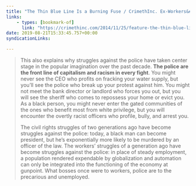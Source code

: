 ```yaml
---
title: "The Thin Blue Line Is a Burning Fuse / CrimethInc. Ex-Workers&#39; Collective"
links:
    - types: [bookmark-of]
      link: "https://crimethinc.com/2014/11/25/feature-the-thin-blue-line-is-a-burning-fuse"
date: 2019-08-21T15:33:45.757+00:00
syndicationLinks:

---
```


> This also explains why struggles against the police have taken center stage in the popular imagination over the past decade. **The police are the front line of capitalism and racism in every fight**. You might never see the CEO who profits on fracking your water supply, but you’ll see the police who break up your protest against him. You might not meet the bank director or landlord who forces you out, but you will see the sheriff who comes to repossess your home or evict you. As a black person, you might never enter the gated communities of the ones who benefit most from white privilege, but you will encounter the overtly racist officers who profile, bully, and arrest you.
>
> The civil rights struggles of two generations ago have become struggles against the police: today, a black man can become president, but he’s exponentially more likely to be murdered by an officer of the law. The workers’ struggles of a generation ago have become struggles against the police: in place of steady employment, a population rendered expendable by globalization and automation can only be integrated into the functioning of the economy at gunpoint. What bosses once were to workers, police are to the precarious and unemployed.